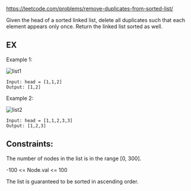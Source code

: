 https://leetcode.com/problems/remove-duplicates-from-sorted-list/

Given the head of a sorted linked list, delete all duplicates such that each element appears only once. Return the linked list sorted as well.


## EX

Example 1:

![list1](https://assets.leetcode.com/uploads/2021/01/04/list1.jpg)

```
Input: head = [1,1,2]
Output: [1,2]
```

Example 2:

![list2](https://assets.leetcode.com/uploads/2021/01/04/list2.jpg)

```
Input: head = [1,1,2,3,3]
Output: [1,2,3]
```

## Constraints:

The number of nodes in the list is in the range [0, 300].

-100 <= Node.val <= 100

The list is guaranteed to be sorted in ascending order.

